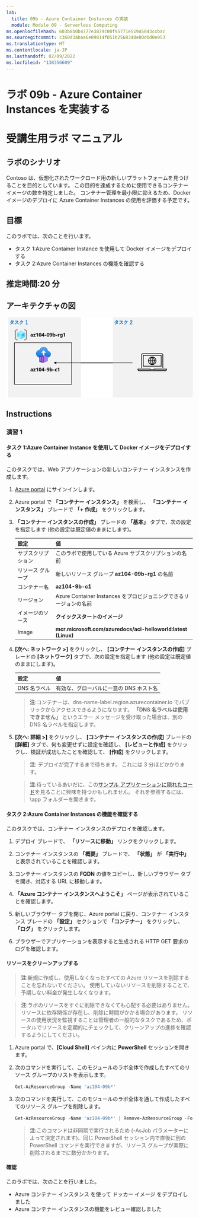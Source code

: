 ```yaml
---
lab:
  title: 09b - Azure Container Instances の実装
  module: Module 09 - Serverless Computing
ms.openlocfilehash: 603b8b0b4777e3879c00f95771e519a5843ccbac
ms.sourcegitcommit: c360d3abaa6e09814f051b2568340e80d0d0e953
ms.translationtype: HT
ms.contentlocale: ja-JP
ms.lasthandoff: 02/09/2022
ms.locfileid: "138356609"
---
```

# <a name="lab-09b---implement-azure-container-instances"></a>ラボ 09b - Azure Container Instances を実装する
# <a name="student-lab-manual"></a>受講生用ラボ マニュアル

## <a name="lab-scenario"></a>ラボのシナリオ

Contoso は、仮想化されたワークロード用の新しいプラットフォームを見つけることを目的としています。 この目的を達成するために使用できるコンテナー イメージの数を特定しました。 コンテナー管理を最小限に抑えるため、Docker イメージのデプロイに Azure Container Instances の使用を評価する予定です。

## <a name="objectives"></a>目標

このラボでは、次のことを行います。

- タスク 1:Azure Container Instance を使用して Docker イメージをデプロイする
- タスク 2:Azure Container Instances の機能を確認する

## <a name="estimated-timing-20-minutes"></a>推定時間:20 分

## <a name="architecture-diagram"></a>アーキテクチャの図

![image](../media/lab09b.png)

## <a name="instructions"></a>Instructions

### <a name="exercise-1"></a>演習 1

#### <a name="task-1-deploy-a-docker-image-by-using-the-azure-container-instance"></a>タスク 1:Azure Container Instance を使用して Docker イメージをデプロイする

このタスクでは、Web アプリケーションの新しいコンテナー インスタンスを作成します。

1. [Azure portal](https://portal.azure.com) にサインインします。

1. Azure portal で **「コンテナー インスタンス」** を検索し、 **「コンテナー インスタンス」** ブレードで **「+ 作成」** をクリックします。

1. **「コンテナー インスタンスの作成」** ブレードの **「基本」** タブで、次の設定を指定します (他の設定は既定値のままにします)。

    | 設定 | 値 |
    | ---- | ---- |
    | サブスクリプション | このラボで使用している Azure サブスクリプションの名前 |
    | リソース グループ | 新しいリソース グループ **az104-09b-rg1** の名前 |
    | コンテナー名 | **az104-9b-c1** |
    | リージョン | Azure Container Instances をプロビジョニングできるリージョンの名前 |
    | イメージのソース | **クイックスタートのイメージ** |
    | Image | **mcr.microsoft.com/azuredocs/aci-helloworld:latest (Linux)** |

1. **[次へ: ネットワーク >]** をクリックし、 **[コンテナー インスタンスの作成]** ブレードの **[ネットワーク]** タブで、次の設定を指定します (他の設定は既定値のままにします)。

    | 設定 | 値 |
    | --- | --- |
    | DNS 名ラベル | 有効な、グローバルに一意の DNS ホスト名 |

    >**注**:コンテナーは、dns-name-label.region.azurecontainer.io でパブリックからアクセスできるようになります。 **「DNS 名ラベルは使用できません」** というエラー メッセージを受け取った場合は、別の DNS 名ラベルを指定します。

1. **[次へ: 詳細 >]** をクリックし、 **[コンテナー インスタンスの作成]** ブレードの **[詳細]** タブで、何も変更せずに設定を確認し、 **[レビューと作成]** をクリックし、検証が成功したことを確認して、 **[作成]** をクリックします。

    >**注**: デプロイが完了するまで待ちます。 これには 3 分ほどかかります。

    >**注**:待っているあいだに、この[サンプル アプリケーションに隠れたコード](https://github.com/Azure-Samples/aci-helloworld)を見ることに興味を持つかもしれません。 それを参照するには、\\app フォルダーを開きます。

#### <a name="task-2-review-the-functionality-of-the-azure-container-instance"></a>タスク 2:Azure Container Instances の機能を確認する

このタスクでは、コンテナー インスタンスのデプロイを確認します。

1. デプロイ ブレードで、 **「リソースに移動」** リンクをクリックします。

1. コンテナー インスタンスの **「概要」** ブレードで、 **「状態」** が **「実行中」** と表示されていることを確認します。

1. コンテナー インスタンスの **FQDN** の値をコピーし、新しいブラウザー タブを開き、対応する URL に移動します。

1. **「Azure コンテナー インスタンスへようこそ」** ページが表示されていることを確認します。

1. 新しいブラウザー タブを閉じ、Azure portal に戻り、コンテナー インスタンス ブレードの **「設定」** セクションで **「コンテナー」** をクリックし、 **「ログ」** をクリックします。

1. ブラウザーでアプリケーションを表示すると生成される HTTP GET 要求のログを確認します。

#### <a name="clean-up-resources"></a>リソースをクリーンアップする

>**注**:新規に作成し、使用しなくなったすべての Azure リソースを削除することを忘れないでください。 使用していないリソースを削除することで、予期しない料金が発生しなくなります。

>**注**:ラボのリソースをすぐに削除できなくても心配する必要はありません。 リソースに依存関係が存在し、削除に時間がかかる場合があります。 リソースの使用状況を監視することは管理者の一般的なタスクであるため、ポータルでリソースを定期的にチェックして、クリーンアップの進捗を確認するようにしてください。 

1. Azure portal で、**[Cloud Shell]** ペイン内に **PowerShell** セッションを開きます。

1. 次のコマンドを実行して、このモジュールのラボ全体で作成したすべてのリソース グループのリストを表示します。

   ```powershell
   Get-AzResourceGroup -Name 'az104-09b*'
   ```

1. 次のコマンドを実行して、このモジュールのラボ全体を通して作成したすべてのリソース グループを削除します。

   ```powershell
   Get-AzResourceGroup -Name 'az104-09b*' | Remove-AzResourceGroup -Force -AsJob
   ```

    >**注**:このコマンドは非同期で実行されるため (-AsJob パラメーターによって決定されます)、同じ PowerShell セッション内で直後に別の PowerShell コマンドを実行できますが、リソース グループが実際に削除されるまでに数分かかります。

#### <a name="review"></a>確認

このラボでは、次のことを行いました。

- Azure コンテナー インスタンス を使って ドッカー イメージ をデプロイしました
- Azure コンテナー インスタンスの機能をレビュー確認しました

